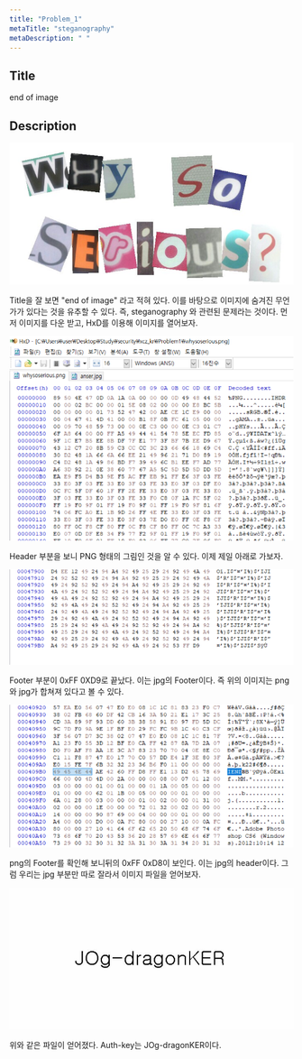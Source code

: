 ```yaml
---
title: "Problem_1"
metaTitle: "steganography"
metaDescription: " "
---
```


## Title

end of image

## Description

![](../../src/components/images/whysoserious.png)

Title을 잘 보면 "end of image" 라고 적혀 있다. 이를 바탕으로 이미지에 숨겨진 무언가가 있다는 것을 유추할 수 있다. 즉, steganography 와 관련된 문제라는 것이다. 먼저 이미지를 다운 받고, HxD를 이용해 이미지를 열어보자. 

![](../../src/components/images/problem1_hxd.png)

Header 부분을 보니 PNG 형태의 그림인 것을 알 수 있다. 이제 제일 아래로 가보자. 

![](../../src/components/images/problem1_hxd_end.png)

Footer 부분이 0xFF 0XD9로 끝났다. 이는 jpg의 Footer이다. 즉 위의 이미지는 png와 jpg가 합쳐져 있다고 볼 수 있다. 

![](../../src/components/images/problem1_hxd_png_end.png)

png의 Footer를 확인해 보니뒤의 0xFF 0xD8이 보인다. 이는 jpg의 header이다. 그럼 우리는 jpg 부분만 따로 잘라서 이미지 파일을 얻어보자. 

![](../../src/components/images/answer.jpg)

위와 같은 파일이 얻어졌다. Auth-key는 JOg-dragonKER이다. 